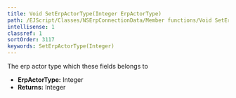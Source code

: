 ```yaml
---
title: Void SetErpActorType(Integer ErpActorType)
path: /EJScript/Classes/NSErpConnectionData/Member functions/Void SetErpActorType(Integer p_0)
intellisense: 1
classref: 1
sortOrder: 3117
keywords: SetErpActorType(Integer)
---
```



The erp actor type which these fields belongs to



* **ErpActorType:** Integer
* **Returns:** Integer



